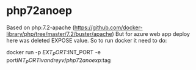 # php72anoep
Based on php:7.2-apache (https://github.com/docker-library/php/tree/master/7.2/buster/apache)
But for azure web app deploy here was deleted EXPOSE value.
So to run docker it need to do:

docker run -p $EXT_PORT:$INT_PORT -e port$INT_PORT ivandreyv/php72anoexp:$tag 

